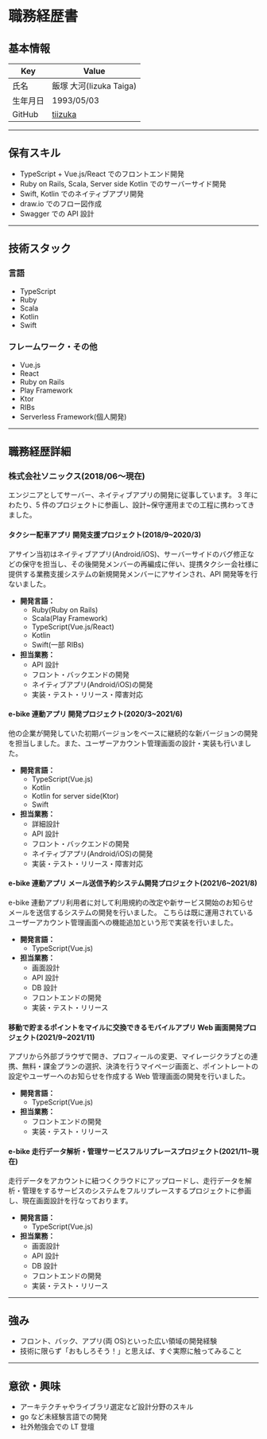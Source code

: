 # 職務経歴書

## 基本情報

| Key      | Value                                       |
| -------- | ------------------------------------------- |
| 氏名     | 飯塚 大河(Iizuka Taiga)                     |
| 生年月日 | 1993/05/03                                  |
| GitHub   | [tiizuka](https://github.com/colonel-tiger) |

---

## 保有スキル

- TypeScript + Vue.js/React でのフロントエンド開発
- Ruby on Rails, Scala, Server side Kotlin でのサーバーサイド開発
- Swift, Kotlin でのネイティブアプリ開発
- draw.io でのフロー図作成
- Swagger での API 設計

---

## 技術スタック

### 言語

- TypeScript
- Ruby
- Scala
- Kotlin
- Swift

### フレームワーク・その他

- Vue.js
- React
- Ruby on Rails
- Play Framework
- Ktor
- RIBs
- Serverless Framework(個人開発)

---

## 職務経歴詳細

### 株式会社ソニックス(2018/06〜現在)

エンジニアとしてサーバー、ネイティブアプリの開発に従事しています。
3 年にわたり、5 件のプロジェクトに参画し、設計~保守運用までの工程に携わってきました。

#### タクシー配車アプリ 開発支援プロジェクト(2018/9~2020/3)

アサイン当初はネイティブアプリ(Android/iOS)、サーバーサイドのバグ修正などの保守を担当し、その後開発メンバーの再編成に伴い、提携タクシー会社様に提供する業務支援システムの新規開発メンバーにアサインされ、API 開発等を行ないました。

- **開発言語：**
  - Ruby(Ruby on Rails)
  - Scala(Play Framework)
  - TypeScript(Vue.js/React)
  - Kotlin
  - Swift(一部 RIBs)
- **担当業務：**
  - API 設計
  - フロント・バックエンドの開発
  - ネイティブアプリ(Android/iOS)の開発
  - 実装・テスト・リリース・障害対応

#### e-bike 連動アプリ 開発プロジェクト(2020/3~2021/6)

他の企業が開発していた初期バージョンをベースに継続的な新バージョンの開発を担当しました。また、ユーザーアカウント管理画面の設計・実装も行いました。

- **開発言語：**
  - TypeScript(Vue.js)
  - Kotlin
  - Kotlin for server side(Ktor)
  - Swift
- **担当業務：**
  - 詳細設計
  - API 設計
  - フロント・バックエンドの開発
  - ネイティブアプリ(Android/iOS)の開発
  - 実装・テスト・リリース・障害対応

#### e-bike 連動アプリ メール送信予約システム開発プロジェクト(2021/6~2021/8)

e-bike 連動アプリ利用者に対して利用規約の改定や新サービス開始のお知らせメールを送信するシステムの開発を行いました。
こちらは既に運用されているユーザーアカウント管理画面への機能追加という形で実装を行いました。

- **開発言語：**
  - TypeScript(Vue.js)
- **担当業務：**
  - 画面設計
  - API 設計
  - DB 設計
  - フロントエンドの開発
  - 実装・テスト・リリース

#### 移動で貯まるポイントをマイルに交換できるモバイルアプリ Web 画面開発プロジェクト(2021/9~2021/11)

アプリから外部ブラウザで開き、プロフィールの変更、マイレージクラブとの連携、無料・課金プランの選択、決済を行うマイページ画面と、ポイントレートの設定やユーザーへのお知らせを作成する Web 管理画面の開発を行いました。

- **開発言語：**
  - TypeScript(Vue.js)
- **担当業務：**
  - フロントエンドの開発
  - 実装・テスト・リリース

#### e-bike 走行データ解析・管理サービスフルリプレースプロジェクト(2021/11~現在)

走行データをアカウントに紐つくクラウドにアップロードし、走行データを解析・管理をするサービスのシステムをフルリプレースするプロジェクトに参画し、現在画面設計を行なっております。

- **開発言語：**
  - TypeScript(Vue.js)
- **担当業務：**
  - 画面設計
  - API 設計
  - DB 設計
  - フロントエンドの開発
  - 実装・テスト・リリース

---

## 強み

- フロント、バック、アプリ(両 OS)といった広い領域の開発経験
- 技術に限らず「おもしろそう！」と思えば、すぐ実際に触ってみること

---

## 意欲・興味

- アーキテクチャやライブラリ選定など設計分野のスキル
- go など未経験言語での開発
- 社外勉強会での LT 登壇
